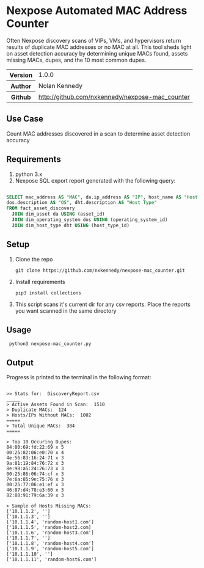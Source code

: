 
# Nexpose Automated MAC Address Counter

Often Nexpose discovery scans of VIPs, VMs, and hypervisors return results of
duplicate MAC addresses or no MAC at all. This tool sheds light on asset detection accuracy by determining unique MACs found, assets missing MACs, dupes, and the
10 most common dupes.

<table>
    <tr>
        <th>Version</th>
        <td>1.0.0</td>
    </tr>
    <tr>
       <th>Author</th>
       <td>Nolan Kennedy
    </tr>
    <tr>
        <th>Github</th>
        <td><a href="http://github.com/nxkennedy/nexpose-mac_counter">http://github.com/nxkennedy/nexpose-mac_counter</a></td>
    </tr>
</table>

## Use Case

Count MAC addresses discovered in a scan to determine asset detection accuracy

## Requirements
1. python 3.x
2. Nexpose SQL export report generated with the following query:
```sql

SELECT mac_address AS "MAC", da.ip_address AS "IP", host_name AS "Host Name",
dos.description AS "OS", dht.description AS "Host Type"
FROM fact_asset_discovery
  JOIN dim_asset da USING (asset_id)
  JOIN dim_operating_system dos USING (operating_system_id)
  JOIN dim_host_type dht USING (host_type_id)

```

## Setup
1. Clone the repo

    `git clone https://github.com/nxkennedy/nexpose-mac_counter.git`

2. Install requirements

    `pip3 install collections`

3. This script scans it's current dir for any csv reports. Place the reports you
want scanned in the same directory

## Usage

     python3 nexpose-mac_counter.py

## Output
Progress is printed to the terminal in the following format:

```

>> Stats for:  DiscoveryReport.csv
_____
> Active Assets Found in Scan:  1510
> Duplicate MACs:  124
> Hosts/IPs Without MACs:  1002
=====
> Total Unique MACs:  384
=====

> Top 10 Occuring Dupes:
84:80:69:fd:22:69 x 5
00:25:82:06:e0:70 x 4
4e:56:83:16:24:71 x 3
9a:81:19:84:76:72 x 3
8e:98:a5:24:26:73 x 3
00:25:86:06:74:cf x 3
7e:6a:85:9e:75:76 x 3
00:25:77:06:e1:ef x 3
46:87:d4:78:e3:60 x 3
82:88:91:79:6a:39 x 3

> Sample of Hosts Missing MACs:
['10.1.1.2', '']
['10.1.1.3', '']
['10.1.1.4', 'random-host1.com']
['10.1.1.5', 'random-host2.com]
['10.1.1.6', 'random-host3.com']
['10.1.1.7', '']
['10.1.1.8', 'random-host4.com']
['10.1.1.9', 'random-host5.com']
['10.1.1.10', '']
['10.1.1.11', 'random-host6.com']

```
